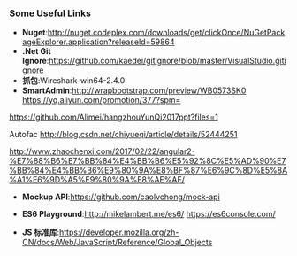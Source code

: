 ### Some Useful Links
* **Nuget**:http://nuget.codeplex.com/downloads/get/clickOnce/NuGetPackageExplorer.application?releaseId=59864
* **.Net Git Ignore**:https://github.com/kaedei/gitignore/blob/master/VisualStudio.gitignore
* **抓包**:Wireshark-win64-2.4.0
* **SmartAdmin**:http://wrapbootstrap.com/preview/WB0573SK0
https://yq.aliyun.com/promotion/377?spm=

https://github.com/Alimei/hangzhouYunQi2017ppt?files=1

Autofac
http://blog.csdn.net/chiyueqi/article/details/52444251

http://www.zhaochenxi.com/2017/02/22/angular2-%E7%88%B6%E7%BB%84%E4%BB%B6%E5%92%8C%E5%AD%90%E7%BB%84%E4%BB%B6%E9%80%9A%E8%BF%87%E6%9C%8D%E5%8A%A1%E6%9D%A5%E9%80%9A%E8%AE%AF/
* **Mockup API**:https://github.com/caolvchong/mock-api
* **ES6  Playground**:http://mikelambert.me/es6/     https://es6console.com/

* **JS 标准库**:https://developer.mozilla.org/zh-CN/docs/Web/JavaScript/Reference/Global_Objects
